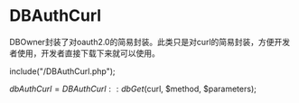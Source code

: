 # DBAuthCurl
DBOwner封装了对oauth2.0的简易封装。此类只是对curl的简易封装，方便开发者使用，开发者直接下载下来就可以使用。

include("/DBAuthCurl.php");

$dbAuthCurl = DBAuthCurl::dbGet($curl, $method, $parameters);
